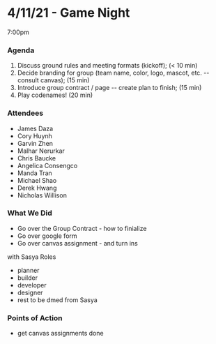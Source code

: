 # 4/11/21 - Game Night
7:00pm

### Agenda
1. Discuss ground rules and meeting formats (kickoff); (< 10 min)
2. Decide branding for group (team name, color, logo, mascot, etc. -- consult canvas); (15 min)
3. Introduce group contract / page -- create plan to finish; (15 min)
4. Play codenames! (20 min)

### Attendees
- James Daza
- Cory Huynh
- Garvin Zhen
- Malhar Nerurkar
- Chris Baucke
- Angelica Consengco
- Manda Tran
- Michael Shao
- Derek Hwang
- Nicholas Willison

### What We Did
- Go over the Group Contract - how to finialize
- Go over google form
- Go over canvas assignment - and turn ins

with Sasya
Roles
- planner
- builder
- developer
- designer
- rest to be dmed from Sasya

### Points of Action
- get canvas assignments done 